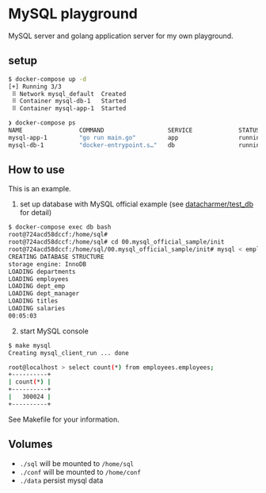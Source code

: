# MySQL playground

MySQL server and golang application server for my own playground.

## setup

```sh
$ docker-compose up -d
[+] Running 3/3
 ⠿ Network mysql_default  Created                                                                                                                                                        0.0s
 ⠿ Container mysql-db-1   Started                                                                                                                                                        0.3s
 ⠿ Container mysql-app-1  Started

❯ docker-compose ps
NAME                COMMAND                  SERVICE             STATUS              PORTS
mysql-app-1         "go run main.go"         app                 running             0.0.0.0:8080->8080/tcp
mysql-db-1          "docker-entrypoint.s…"   db                  running             3306/tcp, 33060/tcp
```

## How to use

This is an example.

1. set up database with MySQL official example (see [datacharmer/test_db](https://github.com/datacharmer/test_db) for detail)

  ```sh
  $ docker-compose exec db bash
  root@724acd58dccf:/home/sql#
  root@724acd58dccf:/home/sql# cd 00.mysql_official_sample/init
  root@724acd58dccf:/home/sql/00.mysql_official_sample/init# mysql < employees.sql
  CREATING DATABASE STRUCTURE
  storage engine: InnoDB
  LOADING departments
  LOADING employees
  LOADING dept_emp
  LOADING dept_manager
  LOADING titles
  LOADING salaries
  00:05:03
  ```

2. start MySQL console

  ```sh
  $ make mysql
  Creating mysql_client_run ... done
  
  root@localhost > select count(*) from employees.employees;
  +----------+
  | count(*) |
  +----------+
  |   300024 |
  +----------+
  ```


See Makefile for your information.


## Volumes
- `./sql` will be mounted to `/home/sql`
- `./conf` will be mounted to `/home/conf`
- `./data` persist mysql data


